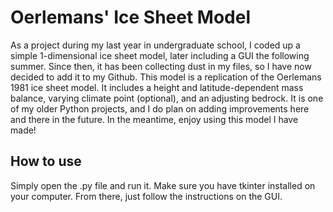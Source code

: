 # Oerlemans' Ice Sheet Model

As a project during my last year in undergraduate school, I coded up a simple 1-dimensional ice sheet model, later including a GUI the following summer. Since then, it has been collecting dust in my files, so I have now decided to add it to my Github. This model is a replication of the Oerlemans 1981 ice sheet model. It includes a height and latitude-dependent mass balance, varying climate point (optional), and an adjusting bedrock. It is one of my older Python projects, and I do plan on adding improvements here and there in the future. In the meantime, enjoy using this model I have made!

## How to use

Simply open the .py file and run it. Make sure you have tkinter installed on your computer. From there, just follow the instructions on the GUI.
